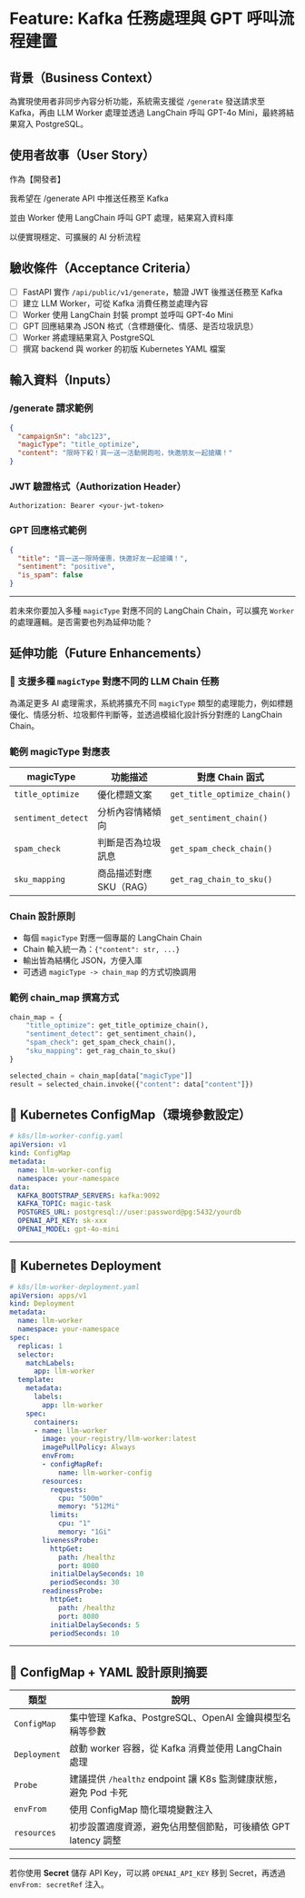 # Feature: Kafka 任務處理與 GPT 呼叫流程建置

## 背景（Business Context）

為實現使用者非同步內容分析功能，系統需支援從 `/generate` 發送請求至 Kafka，再由 LLM Worker 處理並透過 LangChain 呼叫 GPT-4o Mini，最終將結果寫入 PostgreSQL。

## 使用者故事（User Story）

作為【開發者】

我希望在 /generate API 中推送任務至 Kafka

並由 Worker 使用 LangChain 呼叫 GPT 處理，結果寫入資料庫

以便實現穩定、可擴展的 AI 分析流程

## 驗收條件（Acceptance Criteria）

- [ ]  FastAPI 實作 `/api/public/v1/generate`，驗證 JWT 後推送任務至 Kafka
- [ ]  建立 LLM Worker，可從 Kafka 消費任務並處理內容
- [ ]  Worker 使用 LangChain 封裝 prompt 並呼叫 GPT-4o Mini
- [ ]  GPT 回應結果為 JSON 格式（含標題優化、情感、是否垃圾訊息）
- [ ]  Worker 將處理結果寫入 PostgreSQL
- [ ]  撰寫 backend 與 worker 的初版 Kubernetes YAML 檔案

## 輸入資料（Inputs）

### /generate 請求範例

```json
{
  "campaignSn": "abc123",
  "magicType": "title_optimize",
  "content": "限時下殺！買一送一活動開跑啦，快邀朋友一起搶購！"
}
```

### JWT 驗證格式（Authorization Header）

```
Authorization: Bearer <your-jwt-token>
```

### GPT 回應格式範例

```json
{
  "title": "買一送一限時優惠，快邀好友一起搶購！",
  "sentiment": "positive",
  "is_spam": false
}
```

---

若未來你要加入多種 `magicType` 對應不同的 LangChain Chain，可以擴充 `Worker` 的處理邏輯。是否需要也列為延伸功能？

## 延伸功能（Future Enhancements）

### 🎯 支援多種 `magicType` 對應不同的 LLM Chain 任務

為滿足更多 AI 處理需求，系統將擴充不同 `magicType` 類型的處理能力，例如標題優化、情感分析、垃圾郵件判斷等，並透過模組化設計拆分對應的 LangChain Chain。

### 範例 magicType 對應表

| magicType | 功能描述 | 對應 Chain 函式 |
| --- | --- | --- |
| `title_optimize` | 優化標題文案 | `get_title_optimize_chain()` |
| `sentiment_detect` | 分析內容情緒傾向 | `get_sentiment_chain()` |
| `spam_check` | 判斷是否為垃圾訊息 | `get_spam_check_chain()` |
| `sku_mapping` | 商品描述對應 SKU（RAG） | `get_rag_chain_to_sku()` |

### Chain 設計原則

- 每個 `magicType` 對應一個專屬的 LangChain Chain
- Chain 輸入統一為：`{"content": str, ...}`
- 輸出皆為結構化 JSON，方便入庫
- 可透過 `magicType -> chain_map` 的方式切換調用

### 範例 chain_map 撰寫方式

```python
chain_map = {
    "title_optimize": get_title_optimize_chain(),
    "sentiment_detect": get_sentiment_chain(),
    "spam_check": get_spam_check_chain(),
    "sku_mapping": get_rag_chain_to_sku()
}

selected_chain = chain_map[data["magicType"]]
result = selected_chain.invoke({"content": data["content"]})
```

## 🧩 Kubernetes ConfigMap（環境參數設定）

```yaml
# k8s/llm-worker-config.yaml
apiVersion: v1
kind: ConfigMap
metadata:
  name: llm-worker-config
  namespace: your-namespace
data:
  KAFKA_BOOTSTRAP_SERVERS: kafka:9092
  KAFKA_TOPIC: magic-task
  POSTGRES_URL: postgresql://user:password@pg:5432/yourdb
  OPENAI_API_KEY: sk-xxx
  OPENAI_MODEL: gpt-4o-mini
```

---

## 🚀 Kubernetes Deployment

```yaml
# k8s/llm-worker-deployment.yaml
apiVersion: apps/v1
kind: Deployment
metadata:
  name: llm-worker
  namespace: your-namespace
spec:
  replicas: 1
  selector:
    matchLabels:
      app: llm-worker
  template:
    metadata:
      labels:
        app: llm-worker
    spec:
      containers:
      - name: llm-worker
        image: your-registry/llm-worker:latest
        imagePullPolicy: Always
        envFrom:
        - configMapRef:
            name: llm-worker-config
        resources:
          requests:
            cpu: "500m"
            memory: "512Mi"
          limits:
            cpu: "1"
            memory: "1Gi"
        livenessProbe:
          httpGet:
            path: /healthz
            port: 8080
          initialDelaySeconds: 10
          periodSeconds: 30
        readinessProbe:
          httpGet:
            path: /healthz
            port: 8080
          initialDelaySeconds: 5
          periodSeconds: 10
```

---

## 📄 ConfigMap + YAML 設計原則摘要

| 類型 | 說明 |
| --- | --- |
| `ConfigMap` | 集中管理 Kafka、PostgreSQL、OpenAI 金鑰與模型名稱等參數 |
| `Deployment` | 啟動 worker 容器，從 Kafka 消費並使用 LangChain 處理 |
| `Probe` | 建議提供 `/healthz` endpoint 讓 K8s 監測健康狀態，避免 Pod 卡死 |
| `envFrom` | 使用 ConfigMap 簡化環境變數注入 |
| `resources` | 初步設置適度資源，避免佔用整個節點，可後續依 GPT latency 調整 |

---

若你使用 **Secret** 儲存 API Key，可以將 `OPENAI_API_KEY` 移到 Secret，再透過 `envFrom: secretRef` 注入。
